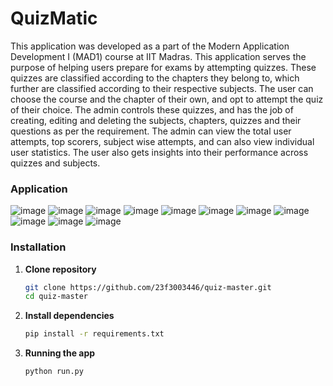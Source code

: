 # QuizMatic
This application was developed as a part of the Modern Application Development I (MAD1) course at IIT Madras. This application serves the purpose of helping users prepare for exams by attempting quizzes. These quizzes are classified according to the chapters they belong to, which further are classified according to their respective subjects. The user can choose the course and the chapter of their own, and opt to attempt the quiz of their choice. The admin controls these quizzes, and has the job of creating, editing and deleting the subjects, chapters, quizzes and their questions as per the requirement. The admin can view the total user attempts, top scorers, subject wise attempts, and can also view individual user statistics. The user also gets insights into their performance across quizzes and subjects. 
### Application 
![image](https://github.com/user-attachments/assets/7c51cb6f-4880-41a4-94e0-882faa83fbfd)
![image](https://github.com/user-attachments/assets/59527550-97f6-46a8-b5a8-f13f14c856d4)
![image](https://github.com/user-attachments/assets/9f412eeb-9571-4e54-ad51-d10c4e475178)
![image](https://github.com/user-attachments/assets/711f3a55-b62e-413d-b128-d50d216a6338)
![image](https://github.com/user-attachments/assets/df8a6e31-838a-40e1-84fd-86e87c188824)
![image](https://github.com/user-attachments/assets/f969c198-8e1c-481b-aeec-8bff8d99466c)
![image](https://github.com/user-attachments/assets/28d51076-28a3-4f86-9fd5-b539eef98862)
![image](https://github.com/user-attachments/assets/8aa9dee6-1976-4eed-8918-083734a471b2)
![image](https://github.com/user-attachments/assets/f37ee25c-8f44-48f3-bd92-65d166a33fc7)
![image](https://github.com/user-attachments/assets/78dc6a77-ddd5-41f5-855f-9bcc720bac8f)
![image](https://github.com/user-attachments/assets/c0728f7b-fca2-4d8b-a0dd-4083180adb9f)

### Installation 
1. **Clone repository**
   ```bash
   git clone https://github.com/23f3003446/quiz-master.git
   cd quiz-master
   ```
2. **Install dependencies**
   ```bash
   pip install -r requirements.txt
   ```
3. **Running the app**
   ```bash
   python run.py
   ```
